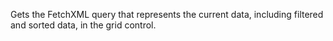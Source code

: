 Gets the FetchXML query that represents the current data, including filtered and sorted data, in the grid control. 